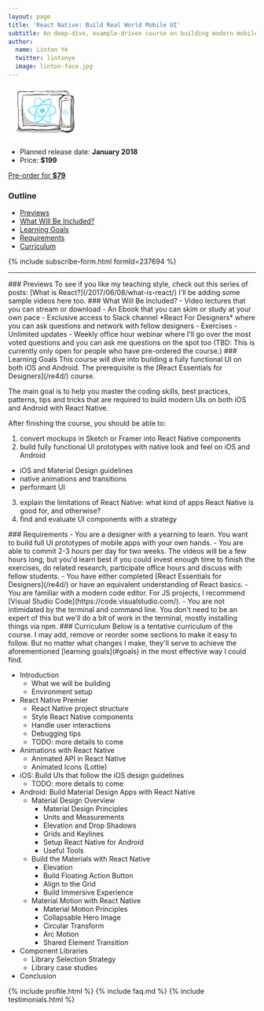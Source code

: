 ```yaml
---
layout: page
title: 'React Native: Build Real World Mobile UI'
subtitle: An deep-dive, example-driven course on building modern mobile UIs that follow iOS and Material Design guidelines
author:
  name: Linton Ye
  twitter: lintonye
  image: linton-face.jpg
---
```

![logo](/images/courses/phones.png)

- Planned release date: **January 2018**
- Price: **$199**

<a href="https://gum.co/LnbFX" class="button">Pre-order for <strong>$79</strong></a>

### Outline
- [Previews](#previews)
- [What Will Be Included?](#include)
- [Learning Goals](#goals)
- [Requirements](#requirements)
- [Curriculum](#curriculum)

{% include subscribe-form.html formId=237694 %}

---

<a name="previews">
### Previews
To see if you like my teaching style, check out this series of posts: [What is React?](/2017/06/08/what-is-react/) I'll be adding some sample videos here too.

<a name="include">
### What Will Be Included?
- Video lectures that you can stream or download
- An Ebook that you can skim or study at your own pace
- Exclusive access to Slack channel *React For Designers* where you can ask questions and network with fellow designers
- Exercises
- Unlimited updates
- Weekly office hour webinar where I'll go over the most voted questions and you can ask me questions on the spot too (TBD: This is currently only open for people who have pre-ordered the course.)

<a name="goals">
### Learning Goals
This course will dive into building a fully functional UI on both iOS and Android. The prerequisite is the [React Essentials for Designers](/re4d/) course.

The main goal is to help you master the coding skills, best practices, patterns, tips and tricks that are required to build modern UIs on both iOS and Android with React Native.

After finishing the course, you should be able to:

1. convert mockups in Sketch or Framer into React Native components
2. build fully functional UI prototypes with native look and feel on iOS and Android
  - iOS and Material Design guidelines
  - native animations and transitions
  - performant UI
3. explain the limitations of React Native: what kind of apps React Native is good for, and otherwise?
4. find and evaluate UI components with a strategy

<a name="requirements">
### Requirements
- You are a designer with a yearning to learn. You want to build full UI prototypes of mobile apps with your own hands.
- You are able to commit 2-3 hours per day for two weeks. The videos will be a few hours long, but you'd learn best if you could invest enough time to finish the exercises, do related research, participate office hours and discuss with fellow students.
- You have either completed [React Essentials for Designers](/re4d/) or have an equivalent understanding of React basics.
- You are familiar with a modern code editor. For JS projects, I recommend [Visual Studio Code](https://code.visualstudio.com/).
- You are not intimidated by the terminal and command line. You don't need to be an expert of this but we'll do a bit of work in the terminal, mostly installing things via npm.

<a name="curriculum">
### Curriculum
Below is a tentative curriculum of the course. I may add, remove or reorder some sections to make it easy to follow. But no matter what changes I make, they'll serve to achieve the aforementioned [learning goals](#goals) in the most effective way I could find.

- Introduction
  - What we will be building
  - Environment setup
- React Native Premier
  - React Native project structure
  - Style React Native components
  - Handle user interactions
  - Debugging tips
  - TODO: more details to come
- Animations with React Native
  - Animated API in React Native
  - Animated Icons (Lottie)
- iOS: Build UIs that follow the iOS design guidelines
  - TODO: more details to come
- Android: Build Material Design Apps with React Native
  - Material Design Overview
    - Material Design Principles
    - Units and Measurements
    - Elevation and Drop Shadows
    - Grids and Keylines
    - Setup React Native for Android
    - Useful Tools
  - Build the Materials with React Native
    - Elevation
    - Build Floating Action Button
    - Align to the Grid
    - Build Immersive Experience
  - Material Motion with React Native
    - Material Motion Principles
    - Collapsable Hero Image
    - Circular Transform
    - Arc Motion
    - Shared Element Transition
- Component Libraries
  - Library Selection Strategy
  - Library case studies
- Conclusion

{% include profile.html %}
{% include faq.md %}
{% include testimonials.html %}
